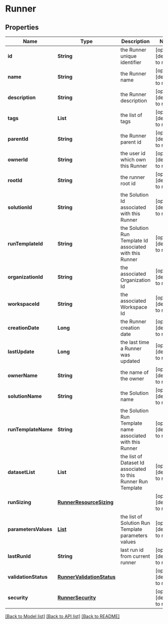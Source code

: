 # Runner
## Properties

Name | Type | Description | Notes
------------ | ------------- | ------------- | -------------
**id** | **String** | the Runner unique identifier | [optional] [default to null]
**name** | **String** | the Runner name | [optional] [default to null]
**description** | **String** | the Runner description | [optional] [default to null]
**tags** | **List** | the list of tags | [optional] [default to null]
**parentId** | **String** | the Runner parent id | [optional] [default to null]
**ownerId** | **String** | the user id which own this Runner | [optional] [default to null]
**rootId** | **String** | the runner root id | [optional] [default to null]
**solutionId** | **String** | the Solution Id associated with this Runner | [optional] [default to null]
**runTemplateId** | **String** | the Solution Run Template Id associated with this Runner | [optional] [default to null]
**organizationId** | **String** | the associated Organization Id | [optional] [default to null]
**workspaceId** | **String** | the associated Workspace Id | [optional] [default to null]
**creationDate** | **Long** | the Runner creation date | [optional] [default to null]
**lastUpdate** | **Long** | the last time a Runner was updated | [optional] [default to null]
**ownerName** | **String** | the name of the owner | [optional] [default to null]
**solutionName** | **String** | the Solution name | [optional] [default to null]
**runTemplateName** | **String** | the Solution Run Template name associated with this Runner | [optional] [default to null]
**datasetList** | **List** | the list of Dataset Id associated to this Runner Run Template | [optional] [default to null]
**runSizing** | [**RunnerResourceSizing**](RunnerResourceSizing.md) |  | [optional] [default to null]
**parametersValues** | [**List**](RunnerRunTemplateParameterValue.md) | the list of Solution Run Template parameters values | [optional] [default to null]
**lastRunId** | **String** | last run id from current runner | [optional] [default to null]
**validationStatus** | [**RunnerValidationStatus**](RunnerValidationStatus.md) |  | [optional] [default to null]
**security** | [**RunnerSecurity**](RunnerSecurity.md) |  | [optional] [default to null]

[[Back to Model list]](../README.md#documentation-for-models) [[Back to API list]](../README.md#documentation-for-api-endpoints) [[Back to README]](../README.md)

